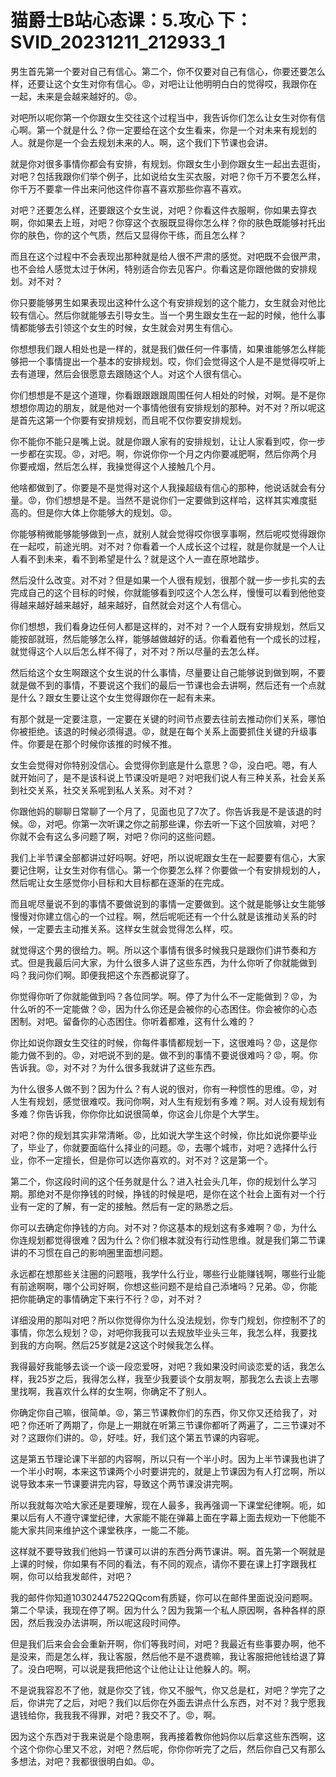 # 猫爵士B站心态课：5.攻心 下：SVID_20231211_212933_1

男生首先第一个要对自己有信心。第二个，你不仅要对自己有信心，你要还要怎么样，还要让这个女生对你有信心。😡，对吧让让他明明白白的觉得哎，我跟你在一起，未来是会越来越好的。😡。

对吧所以呢你第一个你跟女生交往这个过程当中，我告诉你们怎么让女生对你有信心啊。第一个就是什么？你一定要给在这个女生看来，你是一个对未来有规划的人。就是你是一个会去规划未来的人。啊，这个我们下节课也会讲。

就是你对很多事情你都会有安排，有规划。你跟女生小到你跟女生一起出去逛街，对吧？包括我跟你们举个例子，比如说给女生买衣服，对吧？你千万不要怎么样，你千万不要拿一件出来问他这件你喜不喜欢那些你喜不喜欢。

对吧？还要怎么样，还要跟这个女生说，对吧？你看这件衣服啊，你如果去穿衣啊，你如果去上班，对吧？你穿这个衣服既显得你怎么样？你的肤色既能够衬托出你的肤色，你的这个气质，然后又显得你干练，而且怎么样？

而且在这个过程中不会表现出那种就是给人很不严肃的感觉。对吧既不会很严肃，也不会给人感觉太过于休闲，特别适合你去见客户。你看这是你跟他做的安排规划。对不对？

你只要能够男生如果表现出这种什么这个有安排规划的这个能力，女生就会对他比较有信心。然后你就能够去引导女生。当一个男生跟女生在一起的时候，他什么事情都能够去引领这个女生的时候，女生就会对男生有信心。

你想想我们跟人相处也是一样的，就是我们做任何一件事情，如果谁能够怎么样能够把一个事情提出一个基本的安排规划。哎，你们会觉得这个人是不是觉得哎听上去有道理，然后会很愿意去跟随这个人。对这个人很有信心。

你们想想是不是这个道理，你看跟跟跟跟周围任何人相处的时候，对啊。是不是你想想你周边的朋友，就是他对一个事情他很有安排规划的那种。对不对？所以呢这是首先这第一个你要有安排规划，而且呢不仅你要安排规划。

你不能你不能只是嘴上说。就是你跟人家有的安排规划，让让人家看到哎，你一步一步都在实现。😡，对吧。啊，你说你你一个月之内你要减肥啊，然后你两个月你要戒烟，然后怎么样，我操觉得这个人接触几个月。

他啥都做到了。你要是不是觉得对这个人我操超级有信心的那种，他说话就会有分量。😡，你们想想是不是。当然不是说你们一定要做到这样哈，这样其实难度挺高的。但是你大体上你能够大的规划。😡。

你能够稍微能够能够做到一点，就别人就会觉得哎你很享事啊，然后呢哎觉得跟你在一起哎，前途光明。对不对？你看着一个人成长这个过程，就是你就是一个人让人看不到未来，看不到希望是什么？就是这个人一直在原地踏步。

然后没什么改变。对不对？但是如果一个人很有规划，很那个就一步一步扎实的去完成自己的这个目标的时候，你就能够看到哎这个人怎么样，慢慢可以看到他他变得越来越好越来越好，越来越好，自然就会对这个人有信心。

你们想想，我们看身边任何人都是这样的，对不对？一个人既有安排规划，然后又能按部就班，然后能够怎么样，能够越做越好的话。你看着他有一个成长的过程，就觉得这个人以后怎么样不得了，对不对？所以尽量的去怎么样。

然后给这个女生啊跟这个女生说的什么事情，尽量要让自己能够说到做到啊，不要就是做不到的事情，不要说这个我们的最后一节课也会去讲啊，然后还有一个点就是什么？跟女生要让这个女生觉得跟你在一起有未来。

有那个就是一定要注意，一定要在关键的时间节点要去往前去推动你们关系，哪怕你被拒绝。该退的时候必须得退。😡，就是在每个关系上面要抓住关键的升级事件。你要是在那个时候你该推的时候不推。

女生会觉得对你特别没信心。会觉得你到底是什么意思？😡，没白吧。嗯，有人就开始问了，是不是该科说上节课没听是吧？对吧我们说人有三种关系，社会关系到社交关系，社交关系呢到私人关系。对不对？

你跟他妈的聊聊日常聊了一个月了，见面也见了7次了。你告诉我是不是该退的时候。😡，对吧。你第一次听课之你之前那些课，你去听一下这个回放嘛，对吧？你就不会有这么多问题了啊，对吧？你问的这些问题。

我们上半节课全部都讲过好吗啊。好吧，所以说呢跟女生在一起要要有信心，大家要记住啊，让女生对你有信心。第一个你要怎么样？你要做一个有安排规划的人，然后呢让女生感觉你小目标和大目标都在逐渐的在完成。

而且呢尽量说不到的事情不要做说到的事情一定要做到。这个就是能够让女生能够慢慢对你建立信心的一个过程。啊，然后呢呃还有一个什么就是该推动关系的时候，一定要去主动推关系。这样女生就会觉得怎么样，哎。

就觉得这个男的很给力。啊。所以这个事情有很多时候我只是跟你们讲节奏和方式。但是我最后问大家，为什么很多人讲了这些东西，为什么你听了你就能做到吗？我问你们啊。即便我把这个东西都说穿了。

你觉得你听了你就能做到吗？各位同学。啊。停了为什么不一定能做到？😡，为什么听的不一定能做？😡，因为什么你还是会被你的心态困住。你会被你的心态困制。对吧。留备你的心态困住。你听着都难，这有什么难的？

你比如说你跟女生交往的时候，你每件事情都规划一下，这很难吗？😡，这是你能力做不到的。😡，对吧说不到的是。做不到的事情不要说很难吗？😡，啊。你告诉我。😡，对不对？为什么很多我就讲了这些东西。

为什么很多人做不到？因为什么？有人说的很对，你有一种惯性的思维。😡，对人生有规划，感觉很难哎。我问你啊，对人生有规划有多难？啊。对人设有规划有多难？你告诉我，你你你比如说很简单，你这会儿你是个大学生。

对吧？你的规划其实非常清晰。😡，比如说大学生这个时候，你比如说你要毕业了，毕业了，你就要面临什么择业的问题。😡，去哪个城市，对吧？选择什么行业，你不一定擅长，但是你可以选你喜欢的。对不对？这是第一个。

第二个，你这段时间的这个任务就是什么？进入社会头几年，你的规划什么学习期。那绝对不是你挣钱的时候，挣钱的时候是吧，是你在这个社会上面有对一个行业有一定的了解，有一定的接触。然后有一定的熟悉之后。

你可以去确定你挣钱的方向。对不对？你这基本的规划这有多难啊？😡，为什么你连规划都觉得很难？因为什么？你们根本就没有行动性思维。就是我们第二节课讲的不习惯在自己的影响圈里面想问题。

永远都在想那些关注圈的问题哦，我学什么行业，哪些行业能赚钱啊，哪些行业能有前途啊啊，哪个公司好啊，你想这些问题不是给自己添堵吗？兄弟。😡，你能把你能确定的事情确定下来行不行？😡，对不对？

详细没用的那叫对吧？所以你觉得你为什么没法规划，你专门规划，你控制不了的事情，你怎么规划？😡，对吧你我我可以去规放毕业头三年，我怎么样，我要找到我的方向啊。然后25岁就是2这这个时候我怎么样。

我得最好我能够去谈一个谈一段恋爱呀，对吧？我如果没时间谈恋爱的话，我怎么样，我25岁之后，我得怎么样，我至少我要谈个女朋友啊，那我怎么去谈上去哪里找啊，我喜欢什么样的女生啊，你确定不了别人。

你确定你自己嘛，很简单。😡，第三节课教你们的东西，你又你又还给我了，对吧？你还听了两期了，你是上一期就在听第三节课你都听了两遍了，二三节课对不对？这跟你们讲的。😡，好哇。好，我们这个第五节课的内容呢。

这是第五节理论课下半部的内容啊，所以只有一个半小时。因为上半节课我也讲了一个半小时啊，本来这节课两个小时要讲完的，就是上节课因为有人打岔啊，所以说导致本来一节课要讲完内容，导致这个两节课没讲完啊。

所以我就每次哈大家还是要理解，现在人最多，我再强调一下课堂纪律啊。呃，如果以后有人不遵守课堂纪律，大家能不能在弹幕上面在字幕上面去规劝一下他能不能大家共同来维护这个课堂秩序，一能二不能。

这样就不要导致我们他妈一节课可以讲的东西分两节课讲。啊。首先第一个啊就是上课的时候，你如果有不同的看法，有不同的观点，请你不要在课上打字跟我杠啊，你可以给我发邮件，对吧？

我的邮件你知道10302447522QQcom有质疑，你可以在邮件里面说没问题啊。第二个早读，我现在停了啊。因为什么？因为我第一个私人原因啊，各种各样的原因，然后我没办法讲啊，所以呢这段时间停。

但是我们后来会会会重新开啊，你们等我时间，对吧？我最近有些事要办啊，他不是没来，而是怎么样，我让客服，然后他不是不退费嘛，我让客服把他钱给退了算了。没白吧啊，可以说是我把他这个让他让让让他躲人的。啊。

不是说我容忍不了他，就是你交了钱，你又不服气，你又总是杠，对吧？学完了之后，你讲完了之后，对吧？我们以后你在外面去讲点什么东西，对不对？我宁愿我退钱给你，我我我不得罪，对吧？我交不了。😡，啊。

因为这个东西对于我来说是个隐患啊，我再接着教你他妈你以后拿这些东西啊，这个这个你你心里又不忿，对吧？然后呢，你你你听完了之后，然后你自己又有那么多想法，对吧？我都很很明白如。😡。

